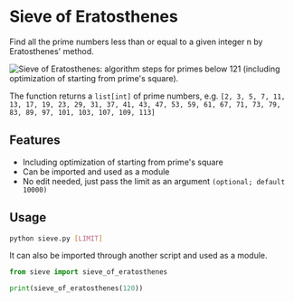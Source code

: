 # Sieve of Eratosthenes

Find all the prime numbers less than or equal to a given integer n by Eratosthenes' method.

![Sieve of Eratosthenes: algorithm steps for primes below 121 (including optimization of starting from prime's square).](https://upload.wikimedia.org/wikipedia/commons/9/94/Animation_Sieve_of_Eratosth.gif "Sieve of Eratosthenes: algorithm steps for primes below 121 (including optimization of starting from prime's square).")

The function returns a `list[int]` of prime numbers, e.g. `[2, 3, 5, 7, 11, 13, 17, 19, 23, 29, 31, 37, 41, 43, 47, 53, 59, 61, 67, 71, 73, 79, 83, 89, 97, 101, 103, 107, 109, 113]`

## Features

* Including optimization of starting from prime's square
* Can be imported and used as a module
* No edit needed, just pass the limit as an argument `(optional; default 10000)`

## Usage

```bash
python sieve.py [LIMIT]
```

It can also be imported through another script and used as a module.

```python
from sieve import sieve_of_eratosthenes

print(sieve_of_eratosthenes(120))
```